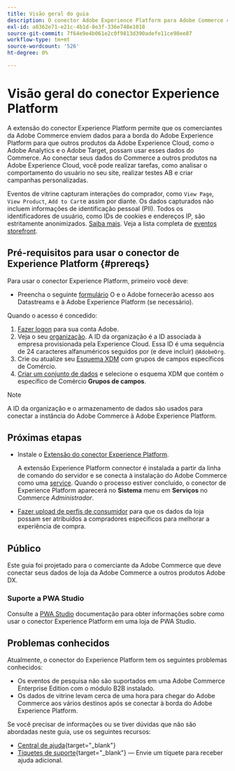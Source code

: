 ```yaml
---
title: Visão geral do guia
description: O conector Adobe Experience Platform para Adobe Commerce conecta sua instância do Commerce a outros produtos da Adobe Experience Cloud.
exl-id: a8362e71-e21c-4b1d-8e3f-336e748e1018
source-git-commit: 7f64e9e4b061e2c0f9813d390adefe11ce98ee87
workflow-type: tm+mt
source-wordcount: '526'
ht-degree: 0%

---
```


# Visão geral do conector Experience Platform

A extensão do conector Experience Platform permite que os comerciantes da Adobe Commerce enviem dados para a borda do Adobe Experience Platform para que outros produtos da Adobe Experience Cloud, como o Adobe Analytics e o Adobe Target, possam usar esses dados do Commerce. Ao conectar seus dados do Commerce a outros produtos na Adobe Experience Cloud, você pode realizar tarefas, como analisar o comportamento do usuário no seu site, realizar testes AB e criar campanhas personalizadas.

Eventos de vitrine capturam interações do comprador, como `View Page`, `View Product`, `Add to Cart`e assim por diante. Os dados capturados não incluem informações de identificação pessoal (PII). Todos os identificadores de usuário, como IDs de cookies e endereços IP, são estritamente anonimizados. [Saiba mais](https://www.adobe.com/privacy/experience-cloud.html). Veja a lista completa de [eventos storefront](events.md).

## Pré-requisitos para usar o conector de Experience Platform {#prereqs}

Para usar o conector Experience Platform, primeiro você deve:

- Preencha o seguinte [formulário](https://forms.office.com/pages/responsepage.aspx?id=Wht7-jR7h0OUrtLBeN7O4VH_dtG9hJVAk_TqGkZC2DxUM1FSWkdJOE41UVpUWUw0M1JWV0RKS1VXQi4u) O e o Adobe fornecerão acesso aos Datastreams e à Adobe Experience Platform (se necessário).

Quando o acesso é concedido:

1. [Fazer logon](https://helpx.adobe.com/manage-account/using/access-adobe-id-account.html) para sua conta Adobe.
1. Veja o seu [organização](https://experienceleague.adobe.com/docs/core-services/interface/administration/organizations.html?lang=en#concept_EA8AEE5B02CF46ACBDAD6A8508646255). A ID da organização é a ID associada à empresa provisionada pela Experience Cloud. Essa ID é uma sequência de 24 caracteres alfanuméricos seguidos por (e deve incluir) `@AdobeOrg`.
1. Crie ou atualize seu [Esquema XDM](update-xdm.md) com grupos de campos específicos de Comércio.
1. [Criar um conjunto de dados](https://experienceleague.adobe.com/docs/experience-platform/edge/datastreams/overview.html?lang=en) e selecione o esquema XDM que contém o específico de Comércio **Grupos de campos**.

>[!NOTE]
>
> A ID da organização e o armazenamento de dados são usados para conectar a instância do Adobe Commerce à Adobe Experience Platform.

## Próximas etapas

- Instale o [Extensão do conector Experience Platform](install.md).

   A extensão Experience Platform connector é instalada a partir da linha de comando do servidor e se conecta à instalação do Adobe Commerce como uma [service](../landing/saas.md). Quando o processo estiver concluído, o conector de Experience Platform aparecerá no **Sistema** menu em **Serviços** no Commerce _Administrador_.
- [Fazer upload de perfis de consumidor](profile.md) para que os dados da loja possam ser atribuídos a compradores específicos para melhorar a experiência de compra.

## Público

Este guia foi projetado para o comerciante da Adobe Commerce que deve conectar seus dados de loja da Adobe Commerce a outros produtos Adobe DX.

### Suporte a PWA Studio

Consulte a [PWA Studio](https://developer.adobe.com/commerce/pwa-studio/integrations/adobe-commerce/aep/) documentação para obter informações sobre como usar o conector Experience Platform em uma loja de PWA Studio.

## Problemas conhecidos

Atualmente, o conector do Experience Platform tem os seguintes problemas conhecidos:

- Os eventos de pesquisa não são suportados em uma Adobe Commerce Enterprise Edition com o módulo B2B instalado.
- Os dados de vitrine levam cerca de uma hora para chegar do Adobe Commerce aos vários destinos após se conectar à borda do Adobe Experience Platform.

Se você precisar de informações ou se tiver dúvidas que não são abordadas neste guia, use os seguintes recursos:

- [Central de ajuda](https://support.magento.com/hc/en-us){target=&quot;_blank&quot;}
- [Tíquetes de suporte](https://support.magento.com/hc/en-us/articles/360000913794#submit-ticket){target=&quot;_blank&quot;} — Envie um tíquete para receber ajuda adicional.
